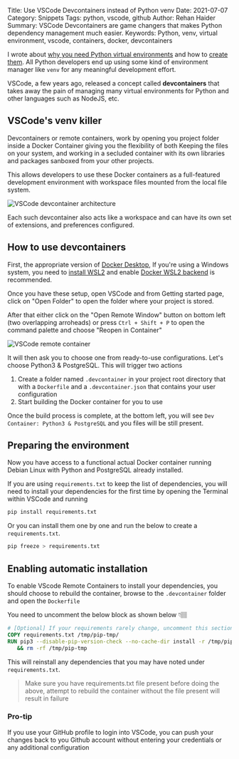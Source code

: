 Title: Use VSCode Devcontainers instead of Python venv
Date: 2021-07-07
Category: Snippets
Tags: python, vscode, github
Author: Rehan Haider
Summary: VSCode Devcontainers are game changers that makes Python dependency management much easier. 
Keywords: Python, venv, virtual environment, vscode, containers, docker, devcontainers

I wrote about [why you need Python virtual environments]({filename}0001-create-a-python-virtual-environment.md) and how to [create them]({filename}0001-create-a-python-virtual-environment.md). 
All Python developers end up using some kind of environment manager like `venv` for any meaningful development effort. 

VSCode, a few years ago, released a concept called **devcontainers** that takes away the pain of managing many virtual environments for Python and other languages such as NodeJS, etc.

## VSCode's venv killer

Devcontainers or remote containers, work by opening you project folder inside a Docker Container giving you the flexibility of both Keeping the files on your system, and working in a secluded container with its own libraries and packages sanboxed from your other projects. 

This allows developers to use these Docker containers as a full-featured development environment with workspace files mounted from the local file system. 

![VSCode devcontainer architecture]({static}/images/s0003/architecture-containers.png)

Each such devcontainer also acts like a workspace and can have its own set of extensions, and preferences configured.

## How to use devcontainers

First, the appropriate version of [Docker Desktop](https://www.docker.com/products/docker-desktop), If you're using a Windows system, you need to [install WSL2]({filename}0038-install-wsl2.md) and enable [Docker WSL2 backend](https://aka.ms/vscode-remote/containers/docker-wsl2) is recommended. 

Once you have these setup, open VSCode and from Getting started page, click on "Open Folder" to open the folder where your project is stored.

After that either click on the "Open Remote Window" button on bottom left (two overlapping arroheads) or press `Ctrl + Shift + P` to open the command palette and choose "Reopen in Container" 

![VSCode remote container]({static}/images/s0003/remote-container.png)

It will then ask you to choose one from ready-to-use configurations. Let's choose Python3 & PostgreSQL. This will trigger two actions

1. Create a folder named `.devcontainer` in your project root directory that with a `Dockerfile` and a `.devcontainer.json` that contains your user configuration
2. Start building the Docker container for you to use

Once the build process is complete, at the bottom left, you will see `Dev Container: Python3 & PostgreSQL` and you files will be still present.

## Preparing the environment

Now you have access to a functional actual Docker container running Debian Linux with Python and PostgreSQL already installed. 

If you are using `requirements.txt` to keep the list of dependencies, you will need to install your dependencies for the first time by opening the Terminal within VSCode and running

```bash
pip install requirements.txt
```

Or you can install them one by one and run the below to create a `requirements.txt`.

```bash
pip freeze > requirements.txt
```

## Enabling automatic installation

To enable VScode Remote Containers to install your dependencies, you should choose to rebuild the container, browse to the `.devcontainer` folder and open the `Dockerfile`

You need to uncomment the below block as shown below 👇🏽

```dockerfile
# [Optional] If your requirements rarely change, uncomment this section to add them to the image.
COPY requirements.txt /tmp/pip-tmp/
RUN pip3 --disable-pip-version-check --no-cache-dir install -r /tmp/pip-tmp/requirements.txt \
   && rm -rf /tmp/pip-tmp
```

This will reinstall any dependencies that you may have noted under `requirements.txt`. 

> Make sure you have requirements.txt file present before doing the above, attempt to rebuild the container without the file present will result in failure

### Pro-tip
If you use your GitHub profile to login into VSCode, you can push your changes back to you Github account without entering your credentials or any additional configuration